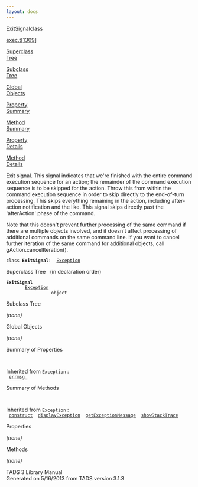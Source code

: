 ```yaml
---
layout: docs
---
```

<span class="title">ExitSignal</span><span class="type">class</span>

[exec.t](../file/exec.t.html)\[[1309](../source/exec.t.html#1309)\]

[Superclass  
Tree](#_SuperClassTree_)

[Subclass  
Tree](#_SubClassTree_)

[Global  
Objects](#_ObjectSummary_)

[Property  
Summary](#_PropSummary_)

[Method  
Summary](#_MethodSummary_)

[Property  
Details](#_Properties_)

[Method  
Details](#_Methods_)

<div class="fdesc">

Exit signal. This signal indicates that we're finished with the entire
command execution sequence for an action; the remainder of the command
execution sequence is to be skipped for the action. Throw this from
within the command execution sequence in order to skip directly to the
end-of-turn processing. This skips everything remaining in the action,
including after-action notification and the like. This signal skips
directly past the 'afterAction' phase of the command.

Note that this doesn't prevent further processing of the same command if
there are multiple objects involved, and it doesn't affect processing of
additional commands on the same command line. If you want to cancel
further iteration of the same command for additional objects, call
gAction.cancelIteration().

`class `**`ExitSignal`**` :   `[`Exception`](../object/Exception.html)

</div>

<span id="_SuperClassTree_"></span>

<div class="mjhd">

<span class="hdln">Superclass Tree</span>   (in declaration order)

</div>

**`ExitSignal`**  
`         `[`Exception`](../object/Exception.html)  
`                 object`  
<span id="_SubClassTree_"></span>

<div class="mjhd">

<span class="hdln">Subclass Tree</span>  

</div>

*(none)* <span id="_ObjectSummary_"></span>

<div class="mjhd">

<span class="hdln">Global Objects</span>  

</div>

*(none)* <span id="_PropSummary_"></span>

<div class="mjhd">

<span class="hdln">Summary of Properties</span>  

</div>

` `

Inherited from `Exception` :  
` `[`errmsg_`](../object/Exception.html#errmsg_)`  `

<span id="_MethodSummary_"></span>

<div class="mjhd">

<span class="hdln">Summary of Methods</span>  

</div>

` `

Inherited from `Exception` :  
` `[`construct`](../object/Exception.html#construct)`  `[`displayException`](../object/Exception.html#displayException)`  `[`getExceptionMessage`](../object/Exception.html#getExceptionMessage)`  `[`showStackTrace`](../object/Exception.html#showStackTrace)`  `

<span id="_Properties_"></span>

<div class="mjhd">

<span class="hdln">Properties</span>  

</div>

*(none)* <span id="_Methods_"></span>

<div class="mjhd">

<span class="hdln">Methods</span>  

</div>

*(none)*

<div class="ftr">

TADS 3 Library Manual  
Generated on 5/16/2013 from TADS version 3.1.3

</div>
